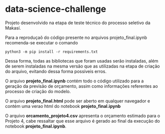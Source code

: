 # data-science-challenge
Projeto desenvolvido na etapa de teste técnico do processo seletivo da Makasí. 


Para a reproduçaõ do código presente no arquivos projeto_final.ipynb recomenda-se executar o comando 

```
python3 -m pip install -r requirements.txt
```
Dessa forma, todas as bibliotecas que foram usadas serão instaladas, além de serem instaladas na mesma versão que as utilizadas na etapa de criação do arquivo, evitando dessa forma possíveis erros.

O arquivo **projeto_final.ipynb** contém todo o código utilizado para a geração da previsão de orçamento, assim como informações referentes ao processo de criação do modelo. 

O arquivo **projeto_final.html** pode ser aberto em qualquer navegador e contém uma verao html do notebook **projeto_final.ipynb**

O arquivo **orcamento_projeto4.csv** apresenta o orçamento estimado para o Projeto 4, cabe ressaltar que esse arquivo é gerado ao final da execução do notebook **projeto_final.ipynb**.
